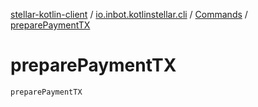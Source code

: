 [stellar-kotlin-client](../../index.md) / [io.inbot.kotlinstellar.cli](../index.md) / [Commands](index.md) / [preparePaymentTX](./prepare-payment-t-x.md)

# preparePaymentTX

`preparePaymentTX`
